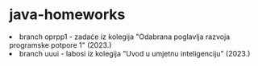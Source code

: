 # java-homeworks
<li> branch oprpp1 - zadaće iz kolegija "Odabrana poglavlja razvoja programske potpore 1" (2023.)
<li> branch uuui - labosi iz kolegija "Uvod u umjetnu inteligenciju" (2023.)
